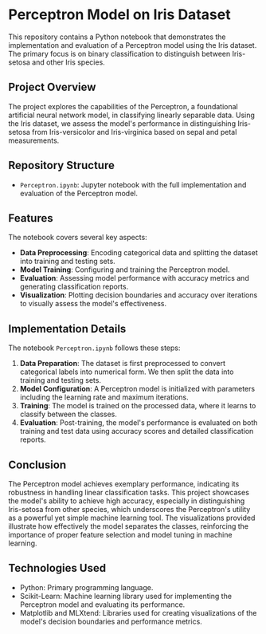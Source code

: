 # Perceptron Model on Iris Dataset

This repository contains a Python notebook that demonstrates the implementation and evaluation of a Perceptron model using the Iris dataset. The primary focus is on binary classification to distinguish between Iris-setosa and other Iris species.

## Project Overview

The project explores the capabilities of the Perceptron, a foundational artificial neural network model, in classifying linearly separable data. Using the Iris dataset, we assess the model's performance in distinguishing Iris-setosa from Iris-versicolor and Iris-virginica based on sepal and petal measurements.

## Repository Structure

- `Perceptron.ipynb`: Jupyter notebook with the full implementation and evaluation of the Perceptron model.

## Features

The notebook covers several key aspects:
- **Data Preprocessing**: Encoding categorical data and splitting the dataset into training and testing sets.
- **Model Training**: Configuring and training the Perceptron model.
- **Evaluation**: Assessing model performance with accuracy metrics and generating classification reports.
- **Visualization**: Plotting decision boundaries and accuracy over iterations to visually assess the model's effectiveness.

## Implementation Details

The notebook `Perceptron.ipynb` follows these steps:
1. **Data Preparation**: The dataset is first preprocessed to convert categorical labels into numerical form. We then split the data into training and testing sets.
2. **Model Configuration**: A Perceptron model is initialized with parameters including the learning rate and maximum iterations.
3. **Training**: The model is trained on the processed data, where it learns to classify between the classes.
4. **Evaluation**: Post-training, the model's performance is evaluated on both training and test data using accuracy scores and detailed classification reports.

## Conclusion

The Perceptron model achieves exemplary performance, indicating its robustness in handling linear classification tasks. This project showcases the model's ability to achieve high accuracy, especially in distinguishing Iris-setosa from other species, which underscores the Perceptron's utility as a powerful yet simple machine learning tool. The visualizations provided illustrate how effectively the model separates the classes, reinforcing the importance of proper feature selection and model tuning in machine learning.


## Technologies Used

- Python: Primary programming language.
- Scikit-Learn: Machine learning library used for implementing the Perceptron model and evaluating its performance.
- Matplotlib and MLXtend: Libraries used for creating visualizations of the model's decision boundaries and performance metrics.
